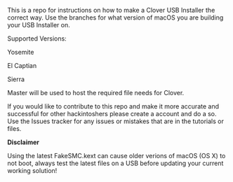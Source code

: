 This is a repo for instructions on how to make a Clover USB Installer the correct way. Use the branches for what version of macOS you are building your USB Installer on.

Supported Versions:

Yosemite

El Captian

Sierra

Master will be used to host the required file needs for Clover.

If you would like to contribute to this repo and make it more accurate and successful for other hackintoshers please create a account and do a so. Use the Issues tracker for any issues or mistakes that are in the tutorials or files.


**Disclaimer**

Using the latest FakeSMC.kext can cause older verions of macOS (OS X) to not boot, always test the latest files on a USB before updating your current working solution!
